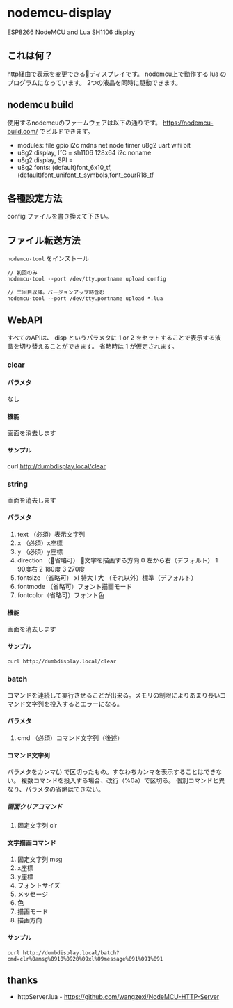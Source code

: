 # nodemcu-display

ESP8266 NodeMCU and Lua SH1106 display

## これは何？
http経由で表示を変更できるディスプレイです。
nodemcu上で動作する lua のプログラムになっています。
2つの液晶を同時に駆動できます。

## nodemcu build
使用するnodemcuのファームウェアは以下の通りです。
https://nodemcu-build.com/ でビルドできます。

* modules: file gpio i2c mdns net node timer u8g2 uart wifi bit
* u8g2 display, I²C = sh1106 128x64 i2c noname
* u8g2 display, SPI = 
* u8g2 fonts: (default)font_6x10_tf,(default)font_unifont_t_symbols,font_courR18_tf

## 各種設定方法
config ファイルを書き換えて下さい。

## ファイル転送方法

`nodemcu-tool` をインストール

```
// 初回のみ
nodemcu-tool --port /dev/tty.portname upload config

// 二回目以降。バージョンアップ時含む
nodemcu-tool --port /dev/tty.portname upload *.lua
```

## WebAPI

すべてのAPIは、 disp というパラメタに 1 or 2 をセットすることで表示する液晶を切り替えることができます。
省略時は 1 が仮定されます。

### clear

#### パラメタ
なし

#### 機能
画面を消去します

#### サンプル
curl http://dumbdisplay.local/clear

### string
画面を消去します

#### パラメタ

1. text （必須）表示文字列
1. x （必須）x座標
1. y （必須）y座標
1. direction （省略可） 文字を描画する方向 0 左から右（デフォルト） 1 90度右 2 180度 3 270度
1. fontsize （省略可） xl 特大 l 大 （それ以外）標準（デフォルト）
1. fontmode （省略可）フォント描画モード
1. fontcolor（省略可）フォント色

#### 機能
画面を消去します

#### サンプル

```
curl http://dumbdisplay.local/clear
```

### batch

コマンドを連続して実行させることが出来る。メモリの制限によりあまり長いコマンド文字列を投入するとエラーになる。

#### パラメタ

1. cmd （必須）コマンド文字列（後述）

#### コマンド文字列 
パラメタをカンマ(,) で区切ったもの。すなわちカンマを表示することはできない。
複数コマンドを投入する場合、改行（%0a）で区切る。
個別コマンドと異なり、パラメタの省略はできない。

##### 画面クリアコマンド

1. 固定文字列 clr

#### 文字描画コマンド

1. 固定文字列 msg
1. x座標
1. y座標
1. フォントサイズ
1. メッセージ
1. 色
1. 描画モード
1. 描画方向

#### サンプル

```
curl http://dumbdisplay.local/batch?cmd=clr%0amsg%0910%0920%09xl%09message%091%091%091
```

## thanks
* httpServer.lua - https://github.com/wangzexi/NodeMCU-HTTP-Server
